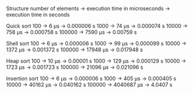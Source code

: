 Structure
number of elements -> execution time in microseconds -> execution time in seconds

Quick sort
100 -> 6 µs -> 0.000006 s
1000 -> 74 µs -> 0.000074 s
10000 -> 758 µs -> 0.000758 s
100000 -> 7590 µs -> 0.00759 s

Shell sort
100 -> 6 µs -> 0.000006 s
1000 -> 99 µs -> 0.000099 s
10000 -> 1372 µs -> 0.001372 s
100000 -> 17948 µs -> 0.017948 s

Heap sort
100 -> 10 µs -> 0.00001 s
1000 -> 129 µs -> 0.000129 s
10000 -> 1723 µs -> 0.001723 s
100000 -> 21096 µs -> 0.021096 s

Insertion sort
100 -> 6 µs -> 0.000006 s
1000 -> 405 µs -> 0.000405 s
10000 -> 40162 µs -> 0.040162 s
100000 -> 4040687 µs -> 4.0407 s
